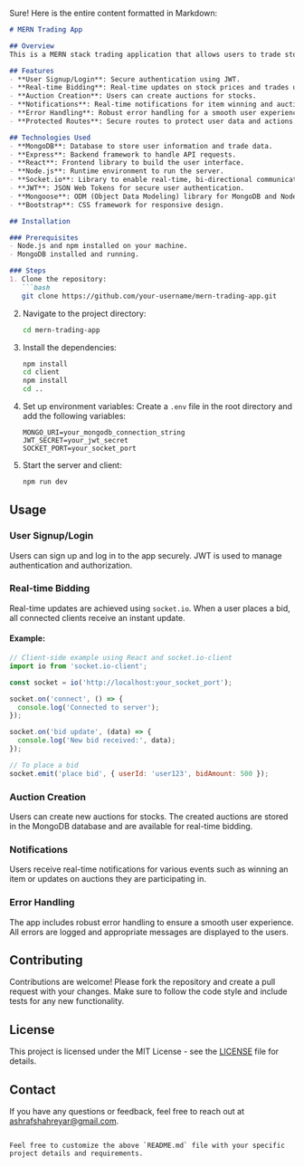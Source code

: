 Sure! Here is the entire content formatted in Markdown:

```markdown
# MERN Trading App

## Overview
This is a MERN stack trading application that allows users to trade stocks in real-time. The app supports real-time updates using `socket.io`, and includes features such as user authentication, real-time bidding, auction creation, item winning notifications, and error handling.

## Features
- **User Signup/Login**: Secure authentication using JWT.
- **Real-time Bidding**: Real-time updates on stock prices and trades using `socket.io`.
- **Auction Creation**: Users can create auctions for stocks.
- **Notifications**: Real-time notifications for item winning and auction updates.
- **Error Handling**: Robust error handling for a smooth user experience.
- **Protected Routes**: Secure routes to protect user data and actions.

## Technologies Used
- **MongoDB**: Database to store user information and trade data.
- **Express**: Backend framework to handle API requests.
- **React**: Frontend library to build the user interface.
- **Node.js**: Runtime environment to run the server.
- **Socket.io**: Library to enable real-time, bi-directional communication between web clients and servers.
- **JWT**: JSON Web Tokens for secure user authentication.
- **Mongoose**: ODM (Object Data Modeling) library for MongoDB and Node.js.
- **Bootstrap**: CSS framework for responsive design.

## Installation

### Prerequisites
- Node.js and npm installed on your machine.
- MongoDB installed and running.

### Steps
1. Clone the repository:
   ```bash
   git clone https://github.com/your-username/mern-trading-app.git
   ```
2. Navigate to the project directory:
   ```bash
   cd mern-trading-app
   ```
3. Install the dependencies:
   ```bash
   npm install
   cd client
   npm install
   cd ..
   ```
4. Set up environment variables:
   Create a `.env` file in the root directory and add the following variables:
   ```
   MONGO_URI=your_mongodb_connection_string
   JWT_SECRET=your_jwt_secret
   SOCKET_PORT=your_socket_port
   ```

5. Start the server and client:
   ```bash
   npm run dev
   ```

## Usage

### User Signup/Login
Users can sign up and log in to the app securely. JWT is used to manage authentication and authorization.

### Real-time Bidding
Real-time updates are achieved using `socket.io`. When a user places a bid, all connected clients receive an instant update.

#### Example:
```javascript
// Client-side example using React and socket.io-client
import io from 'socket.io-client';

const socket = io('http://localhost:your_socket_port');

socket.on('connect', () => {
  console.log('Connected to server');
});

socket.on('bid update', (data) => {
  console.log('New bid received:', data);
});

// To place a bid
socket.emit('place bid', { userId: 'user123', bidAmount: 500 });
```

### Auction Creation
Users can create new auctions for stocks. The created auctions are stored in the MongoDB database and are available for real-time bidding.

### Notifications
Users receive real-time notifications for various events such as winning an item or updates on auctions they are participating in.

### Error Handling
The app includes robust error handling to ensure a smooth user experience. All errors are logged and appropriate messages are displayed to the users.

## Contributing
Contributions are welcome! Please fork the repository and create a pull request with your changes. Make sure to follow the code style and include tests for any new functionality.

## License
This project is licensed under the MIT License - see the [LICENSE](LICENSE) file for details.

## Contact
If you have any questions or feedback, feel free to reach out at [ashrafshahreyar@gmail.com](mailto:ashrafshahreyar@gmail.com).
```

Feel free to customize the above `README.md` file with your specific project details and requirements.
